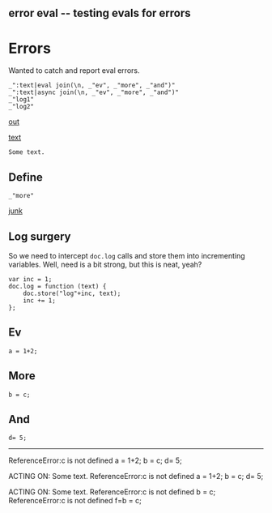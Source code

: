 error eval -- testing evals for errors
---
# Errors

Wanted to catch and report eval errors. 

    _":text|eval join(\n, _"ev", _"more", _"and")"
    _":text|async join(\n, _"ev", _"more", _"and")"
    _"log1"
    _"log2"

[out](# "save:")

[text]()

    Some text.

## Define

    _"more"

[junk](# "define:")


## Log surgery

So we need to intercept `doc.log` calls and store them into incrementing
variables. Well, need is a bit strong, but this is neat, yeah?

    var inc = 1;
    doc.log = function (text) {
        doc.store("log"+inc, text);
        inc += 1;
    };

[](# "eval:")

## Ev

    a = 1+2;

## More

    b = c;

[](# "eval:")

## And

    d= 5;
---
ReferenceError:c is not defined
a = 1+2;
b = c;
d= 5;

ACTING ON:
Some text.
ReferenceError:c is not defined
a = 1+2;
b = c;
d= 5;

ACTING ON:
Some text.
ReferenceError:c is not defined
b = c;
ReferenceError:c is not defined
f=b = c;
